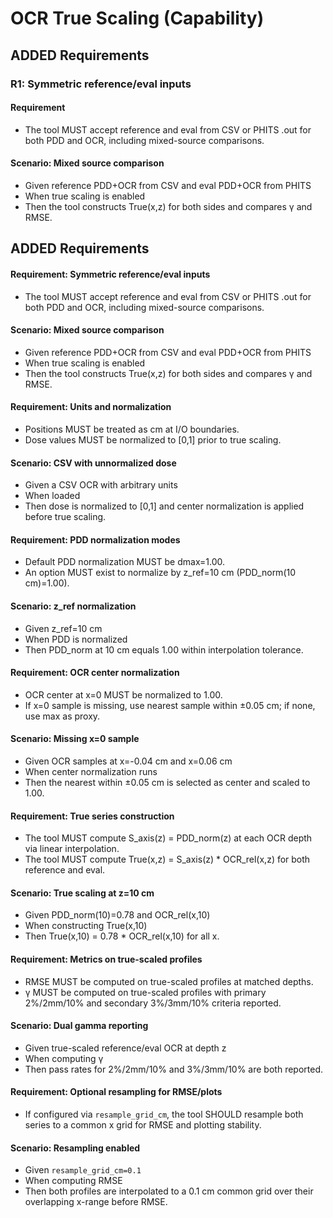 # OCR True Scaling (Capability)

## ADDED Requirements

### R1: Symmetric reference/eval inputs
#### Requirement
- The tool MUST accept reference and eval from CSV or PHITS .out for both PDD and OCR, including mixed-source comparisons.

#### Scenario: Mixed source comparison
- Given reference PDD+OCR from CSV and eval PDD+OCR from PHITS
- When true scaling is enabled
- Then the tool constructs True(x,z) for both sides and compares γ and RMSE.

## ADDED Requirements

#### Requirement: Symmetric reference/eval inputs
- The tool MUST accept reference and eval from CSV or PHITS .out for both PDD and OCR, including mixed-source comparisons.

#### Scenario: Mixed source comparison
- Given reference PDD+OCR from CSV and eval PDD+OCR from PHITS
- When true scaling is enabled
- Then the tool constructs True(x,z) for both sides and compares γ and RMSE.

#### Requirement: Units and normalization
- Positions MUST be treated as cm at I/O boundaries.
- Dose values MUST be normalized to [0,1] prior to true scaling.

#### Scenario: CSV with unnormalized dose
- Given a CSV OCR with arbitrary units
- When loaded
- Then dose is normalized to [0,1] and center normalization is applied before true scaling.

#### Requirement: PDD normalization modes
- Default PDD normalization MUST be dmax=1.00.
- An option MUST exist to normalize by z_ref=10 cm (PDD_norm(10 cm)=1.00).

#### Scenario: z_ref normalization
- Given z_ref=10 cm
- When PDD is normalized
- Then PDD_norm at 10 cm equals 1.00 within interpolation tolerance.

#### Requirement: OCR center normalization
- OCR center at x=0 MUST be normalized to 1.00.
- If x=0 sample is missing, use nearest sample within ±0.05 cm; if none, use max as proxy.

#### Scenario: Missing x=0 sample
- Given OCR samples at x=-0.04 cm and x=0.06 cm
- When center normalization runs
- Then the nearest within ±0.05 cm is selected as center and scaled to 1.00.

#### Requirement: True series construction
- The tool MUST compute S_axis(z) = PDD_norm(z) at each OCR depth via linear interpolation.
- The tool MUST compute True(x,z) = S_axis(z) * OCR_rel(x,z) for both reference and eval.

#### Scenario: True scaling at z=10 cm
- Given PDD_norm(10)=0.78 and OCR_rel(x,10)
- When constructing True(x,10)
- Then True(x,10) = 0.78 * OCR_rel(x,10) for all x.

#### Requirement: Metrics on true-scaled profiles
- RMSE MUST be computed on true-scaled profiles at matched depths.
- γ MUST be computed on true-scaled profiles with primary 2%/2mm/10% and secondary 3%/3mm/10% criteria reported.

#### Scenario: Dual gamma reporting
- Given true-scaled reference/eval OCR at depth z
- When computing γ
- Then pass rates for 2%/2mm/10% and 3%/3mm/10% are both reported.

#### Requirement: Optional resampling for RMSE/plots
- If configured via `resample_grid_cm`, the tool SHOULD resample both series to a common x grid for RMSE and plotting stability.

#### Scenario: Resampling enabled
- Given `resample_grid_cm=0.1`
- When computing RMSE
- Then both profiles are interpolated to a 0.1 cm common grid over their overlapping x-range before RMSE.
